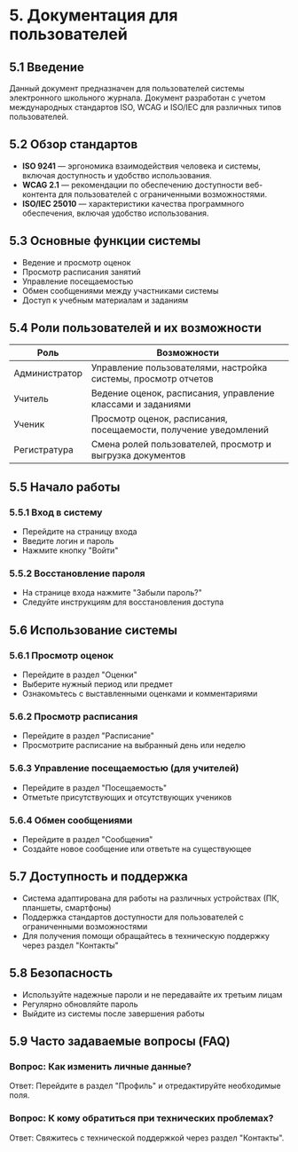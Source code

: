 # 5. Документация для пользователей

## 5.1 Введение
Данный документ предназначен для пользователей системы электронного школьного журнала. Документ разработан с учетом международных стандартов ISO, WCAG и ISO/IEC для различных типов пользователей.

## 5.2 Обзор стандартов

- **ISO 9241** — эргономика взаимодействия человека и системы, включая доступность и удобство использования.
- **WCAG 2.1** — рекомендации по обеспечению доступности веб-контента для пользователей с ограниченными возможностями.
- **ISO/IEC 25010** — характеристики качества программного обеспечения, включая удобство использования.

## 5.3 Основные функции системы
- Ведение и просмотр оценок
- Просмотр расписания занятий
- Управление посещаемостью
- Обмен сообщениями между участниками системы
- Доступ к учебным материалам и заданиям

## 5.4 Роли пользователей и их возможности

| Роль          | Возможности                                                                 |
|---------------|-----------------------------------------------------------------------------|
| Администратор | Управление пользователями, настройка системы, просмотр отчетов              |
| Учитель       | Ведение оценок, расписания, управление классами и заданиями                 |
| Ученик        | Просмотр оценок, расписания, посещаемости, получение уведомлений            |
| Регистратура  | Смена ролей пользователей, просмотр и выгрузка документов                   |

## 5.5 Начало работы

### 5.5.1 Вход в систему
- Перейдите на страницу входа
- Введите логин и пароль
- Нажмите кнопку "Войти"

### 5.5.2 Восстановление пароля
- На странице входа нажмите "Забыли пароль?"
- Следуйте инструкциям для восстановления доступа

## 5.6 Использование системы

### 5.6.1 Просмотр оценок
- Перейдите в раздел "Оценки"
- Выберите нужный период или предмет
- Ознакомьтесь с выставленными оценками и комментариями

### 5.6.2 Просмотр расписания
- Перейдите в раздел "Расписание"
- Просмотрите расписание на выбранный день или неделю

### 5.6.3 Управление посещаемостью (для учителей)
- Перейдите в раздел "Посещаемость"
- Отметьте присутствующих и отсутствующих учеников

### 5.6.4 Обмен сообщениями
- Перейдите в раздел "Сообщения"
- Создайте новое сообщение или ответьте на существующее

## 5.7 Доступность и поддержка

- Система адаптирована для работы на различных устройствах (ПК, планшеты, смартфоны)
- Поддержка стандартов доступности для пользователей с ограниченными возможностями
- Для получения помощи обращайтесь в техническую поддержку через раздел "Контакты"

## 5.8 Безопасность

- Используйте надежные пароли и не передавайте их третьим лицам
- Регулярно обновляйте пароль
- Выйдите из системы после завершения работы

## 5.9 Часто задаваемые вопросы (FAQ)

### Вопрос: Как изменить личные данные?
Ответ: Перейдите в раздел "Профиль" и отредактируйте необходимые поля.

### Вопрос: К кому обратиться при технических проблемах?
Ответ: Свяжитесь с технической поддержкой через раздел "Контакты".
